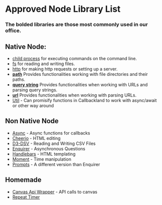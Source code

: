 # Approved Node Library List

### The **bolded** libraries are those most commonly used in our office.

## Native Node:
- [child process](https://nodejs.org/api/child_process.html) for executing commands on the command line.
- [fs](https://nodejs.org/api/fs.html) for reading and writing files.
- [http](https://nodejs.org/api/http.html) for making http requests or setting up a server.
- [**path**](https://nodejs.org/api/path.html) Provides functionalities working with file directories and their paths.
- [**query string**](https://nodejs.org/api/querystring.html) Provides functionalities when working with URLs and parsing query strings.
- [**url**](https://nodejs.org/api/url.html) Provides functionalities when working with parsing URLs.
- [Util](https://github.com/defunctzombie/node-util) - Can promisify functions in Callbackland to work with async/await or other way around

## Non Native Node

- [Async](https://github.com/caolan/async) - Async functions for callbacks
- [Cheerio](https://github.com/cheeriojs/cheerio) - HTML editing
- [D3-DSV](https://github.com/d3/d3-dsv) - Reading and Writing CSV Files
- [Enquirer](https://github.com/enquirer/enquirer) - Asynchronous Questions
- [Handlebars](https://github.com/wycats/handlebars.js/) - HTML templating
- [Moment](https://github.com/moment/moment) - Time manipulation
- [Prompts](https://www.npmjs.com/package/prompts) - A different version than Enquirer

## Homemade

- [Canvas Api Wrapper](https://github.com/byuitechops/canvas-api-wrapper) - API calls to canvas
- [Repeat Timer](https://github.com/byuitechops/repeat-timer)



